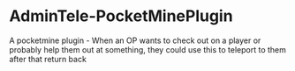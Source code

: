 AdminTele-PocketMinePlugin
==========================

A pocketmine plugin - When an OP wants to check out on a player or probably help them out at something, they could use this to teleport to them after that return back
